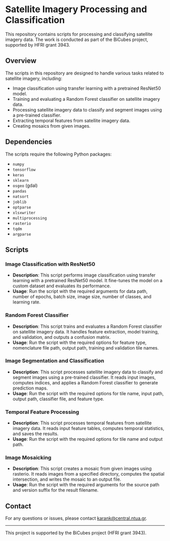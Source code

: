# Satellite Imagery Processing and Classification

This repository contains scripts for processing and classifying satellite imagery data. The work is conducted as part of the BiCubes project, supported by HFRI grant 3943.

## Overview

The scripts in this repository are designed to handle various tasks related to satellite imagery, including:

- Image classification using transfer learning with a pretrained ResNet50 model.
- Training and evaluating a Random Forest classifier on satellite imagery data.
- Processing satellite imagery data to classify and segment images using a pre-trained classifier.
- Extracting temporal features from satellite imagery data.
- Creating mosaics from given images.

## Dependencies

The scripts require the following Python packages:

- `numpy`
- `tensorflow`
- `keras`
- `sklearn`
- `osgeo` (gdal)
- `pandas`
- `natsort`
- `joblib`
- `optparse`
- `xlsxwriter`
- `multiprocessing`
- `rasterio`
- `tqdm`
- `argparse`

## Scripts

### Image Classification with ResNet50

- **Description**: This script performs image classification using transfer learning with a pretrained ResNet50 model. It fine-tunes the model on a custom dataset and evaluates its performance.
- **Usage**: Run the script with the required arguments for data path, number of epochs, batch size, image size, number of classes, and learning rate.

### Random Forest Classifier

- **Description**: This script trains and evaluates a Random Forest classifier on satellite imagery data. It handles feature extraction, model training, and validation, and outputs a confusion matrix.
- **Usage**: Run the script with the required options for feature type, nomenclature file path, output path, training and validation tile names.

### Image Segmentation and Classification

- **Description**: This script processes satellite imagery data to classify and segment images using a pre-trained classifier. It reads input images, computes indices, and applies a Random Forest classifier to generate prediction maps.
- **Usage**: Run the script with the required options for tile name, input path, output path, classifier file, and feature type.

### Temporal Feature Processing

- **Description**: This script processes temporal features from satellite imagery data. It reads input feature tables, computes temporal statistics, and saves the results.
- **Usage**: Run the script with the required options for tile name and output path.

### Image Mosaicking

- **Description**: This script creates a mosaic from given images using rasterio. It reads images from a specified directory, computes the spatial intersection, and writes the mosaic to an output file.
- **Usage**: Run the script with the required arguments for the source path and version suffix for the result filename.

## Contact

For any questions or issues, please contact [karank@central.ntua.gr](mailto:karank@central.ntua.gr).

---

This project is supported by the BiCubes project (HFRI grant 3943).
